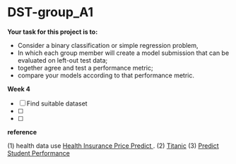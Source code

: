 # DST-group_A1
**Your task for this project is to:**
   - Consider a binary classification or simple regression problem,
   - In which each group member will create a model submission that can be evaluated on left-out test data;
   - together agree and test a performance metric;
   - compare your models according to that performance metric.

**Week 4**
- [ ] Find suitable dataset
- [ ] 
- [ ] 

**reference**

(1) health data use [Health Insurance Price Predict ](https://www.kaggle.com/code/shubhamptrivedi/health-insurance-price-predict-linear-regression/input).
(2) [Titanic](https://www.kaggle.com/competitions/titanic/data?select=train.csv)
(3) [Predict Student Performance](https://www.kaggle.com/datasets/joebeachcapital/students-performance)
